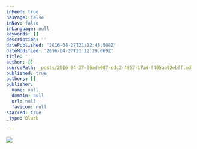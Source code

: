 ```yaml
---
inFeed: true
hasPage: false
inNav: false
inLanguage: null
keywords: []
description: ''
datePublished: '2016-04-27T21:12:48.508Z'
dateModified: '2016-04-27T21:12:29.609Z'
title: ''
author: []
sourcePath: _posts/2016-04-27-05ade007-cdc2-4857-b7a4-f405ab92ebff.md
published: true
authors: []
publisher:
  name: null
  domain: null
  url: null
  favicon: null
starred: true
_type: Blurb

---
```

![](https://the-grid-user-content.s3-us-west-2.amazonaws.com/0ab0d893-7904-430c-ada9-4dc71b5b9c0f.png)